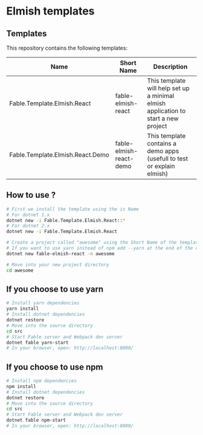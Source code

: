 # Elmish templates

## Templates

This repository contains the following templates:

| Name  | Short Name | Description  |
|---|---|---|
| Fable.Template.Elmish.React | fable-elmish-react | This template will help set up a minimal elmish application to start a new project |
| Fable.Template.Elmish.React.Demo | fable-elmish-react-demo | This template contains a demo apps (usefull to test or explain elmish) |

## How to use ?

```bash
# First we install the template using the is Name
# For dotnet 1.x
dotnet new -i Fable.Template.Elmish.React::*
# For dotnet 2.x
dotnet new -i Fable.Template.Elmish.React

# Create a project called "awesome" using the Short Name of the template
# If you want to use yarn instead of npm add --yarn at the end of the command
dotnet new fable-elmish-react -n awesome

# Move into your new project directory
cd awesome
```

## If you choose to use yarn
```bash
# Install yarn dependencies
yarn install
# Install dotnet dependencies
dotnet restore
# Move into the source directory
cd src
# Start Fable server and Webpack dev server
dotnet fable yarn-start
# In your browser, open: http://localhost:8080/
```

## If you choose to use npm
```bash
# Install npm dependencies
npm install
# Install dotnet dependencies
dotnet restore
# Move into the source directory
cd src
# Start Fable server and Webpack dev server
dotnet fable npm-start
# In your browser, open: http://localhost:8080/
```
